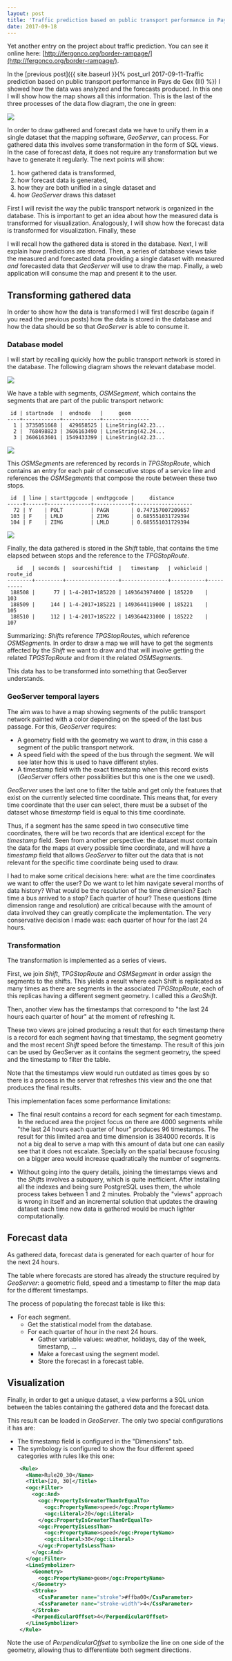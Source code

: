 ```yaml
---
layout: post
title: 'Traffic prediction based on public transport performance in Pays de Gex (IV): Visualization'
date: 2017-09-18
---
```


Yet another entry on the project about traffic prediction. You can see it online here: [http://fergonco.org/border-rampage/](http://fergonco.org/border-rampage/).

In the [previous post]({{ site.baseurl }}{% post_url 2017-09-11-Traffic prediction based on public transport performance in Pays de Gex (III) %}) I showed how the data was analyzed and the forecasts produced. In this one I will show how the map shows all this information. This is the last of the three processes of the data flow diagram, the one in green:

![](/assets/tpg/dfd0.png)

In order to draw gathered and forecast data we have to unify them in a single dataset that the mapping software, *GeoServer*, can process. For gathered data this involves some transformation in the form of SQL views. In the case of forecast data, it does not require any transformation but we have to generate it regularly. The next points will show:

1. how gathered data is transformed,
2. how forecast data is generated,
3. how they are both unified in a single dataset and
4. how *GeoServer* draws this dataset

First I will revisit the way the public transport network is organized in the database. This is important to get an idea about how the measured data is transformed for visualization. Analogously, I will show how the forecast data is transformed for visualization. Finally, these 


I will recall how the gathered data is stored in the database. Next, I will explain how predictions are stored. Then, a series of database views take the measured and forecasted data providing a single dataset with measured *and* forecasted data that *GeoServer* will use to draw the map. Finally, a web application will consume the map and present it to the user.

## Transforming gathered data

In order to show how the data is transformed I will first describe (again if you read the previous posts) how the data is stored in the database and how the data should be so that *GeoServer* is able to consume it.

### Database model

I will start by recalling quickly how the public transport network is stored in the database. The following diagram shows the relevant database model.

![](/assets/tpg/network-database-model.png)

We have a table with segments, *OSMSegment*, which contains the segments that are part of the public transport network:

	 id | startnode  |  endnode   |     geom      
	----+------------+------------+---------------
	  1 | 3735051668 |  429658525 | LineString(42.23...
	  2 |  768498823 | 3606163490 | LineString(42.24...
	  3 | 3606163601 | 1549433399 | LineString(42.23...

![](/assets/tpg/osmsegment.png)

This *OSMSegment*s are referenced by records in *TPGStopRoute*, which contains an entry for each pair of consecutive stops of a service line and references the *OSMSegment*s that compose the route between these two stops.

	 id  | line | starttpgcode | endtpgcode |     distance      
	-----+------+--------------+------------+-------------------
	  72 | Y    | POLT         | PAGN       | 0.747157007209657
	 103 | F    | LMLD         | ZIMG       | 0.685551031729394
	 104 | F    | ZIMG         | LMLD       | 0.685551031729394

![](/assets/tpg/tpgstoproute.png)

Finally, the data gathered is stored in the *Shift* table, that contains the time elapsed between stops and the reference to the *TPGStopRoute*.

	   id   | seconds |  sourceshiftid  |   timestamp   | vehicleid | route_id 
	--------+---------+-----------------+---------------+-----------+----------
	 188508 |      77 | 1-4-2017+185220 | 1493643974000 | 185220    |      103
	 188509 |     144 | 1-4-2017+185221 | 1493644119000 | 185221    |      105
	 188510 |     112 | 1-4-2017+185222 | 1493644231000 | 185222    |      107

Summarizing: *Shift*s reference *TPGStopRoute*s, which reference *OSMSegment*s. In order to draw a map we will have to get the segments affected by the *Shift* we want to draw and that will involve getting the related *TPGSTopRoute* and from it the related *OSMSegment*s.

This data has to be transformed into something that GeoServer understands.

### GeoServer temporal layers

The aim was to have a map showing segments of the public transport network painted with a color depending on the speed of the last bus passage. For this, *GeoServer* requires:

* A geometry field with the geometry we want to draw, in this case a segment of the public transport network.
* A speed field with the speed of the bus through the segment. We will see later how this is used to have different styles.
* A timestamp field with the exact timestamp when this record exists (*GeoServer* offers other possibilities but this one is the one we used).

*GeoServer* uses the last one to filter the table and get only the features that exist on the currently selected time coordinate. This means that, for every time coordinate that the user can select, there must be a subset of the dataset whose *timestamp* field is equal to this time coordinate.

Thus, if a segment has the same speed in two consecutive time coordinates, there will be two records that are identical except for the *timestamp* field. Seen from another perspective: the dataset must contain the data for the maps at every possible time coordinate, and will have a *timestamp* field that allows *GeoServer* to filter out the data that is not relevant for the specific time coordinate being used to draw.

I had to make some critical decisions here: what are the time coordinates we want to offer the user? Do we want to let him navigate several months of data history? What would be the resolution of the time dimension? Each time a bus arrived to a stop? Each quarter of hour? These questions (time dimension range and resolution) are critical because with the amount of data involved they can greatly complicate the implementation. The very conservative decision I made was: each quarter of hour for the last 24 hours.

### Transformation

The transformation is implemented as a series of views.

First, we join *Shift*, *TPGStopRoute* and *OSMSegment* in order assign the segments to the shifts. This yields a result where each Shift is replicated as many times as there are segments in the associated *TPGStopRoute*, each of this replicas having a different segment geometry. I called this a *GeoShift*.

Then, another view has the timestamps that correspond to "the last 24 hours each quarter of hour" at the moment of refreshing it.

These two views are joined producing a result that for each timestamp there is a record for each segment having that timestamp, the segment geometry and the most recent *Shift* speed before the timestamp. The result of this join can be used by GeoServer as it contains the segment geometry, the speed and the timestamp to filter the table.

Note that the timestamps view would run outdated as times goes by so there is a process in the server that refreshes this view and the one that produces the final results.

This implementation faces some performance limitations:

* The final result contains a record for each segment for each timestamp. In the reduced area the project focus on there are 4000 segments while "the last 24 hours each quarter of hour" produces 96 timestamps. The result for this limited area and time dimension is 384000 records. It is not a big deal to serve a map with this amount of data but one can easily see that it does not escalate. Specially on the spatial because focusing on a bigger area would increase quadratically the number of segments.

* Without going into the query details, joining the timestamps views and the *Shift*s involves a subquery, which is quite inefficient. After installing all the indexes and being sure PostgreSQL uses them, the whole process takes between 1 and 2 minutes. Probably the "views" approach is wrong in itself and an incremental solution that updates the drawing dataset each time new data is gathered would be much lighter computationally.

## Forecast data

As gathered data, forecast data is generated for each quarter of hour for the next 24 hours.

The table where forecasts are stored has already the structure required by *GeoServer*: a geometric field, speed and a timestamp to filter the map data for the different timestamps.

The process of populating the forecast table is like this:

* For each segment.
  * Get the statistical model from the database.
  * For each quarter of hour in the next 24 hours.
    * Gather variable values: weather, holidays, day of the week, timestamp, ...
    * Make a forecast using the segment model.
	* Store the forecast in a forecast table.

## Visualization

Finally, in order to get a unique dataset, a view performs a SQL union between the tables containing the gathered data and the forecast data.

This result can be loaded in *GeoServer*. The only two special configurations it has are:

* The timestamp field is configured in the "Dimensions" tab.
* The symbology is configured to show the four different speed categories with rules like this one:

```xml
	<Rule>
	  <Name>Rule20_30</Name>
	  <Title>[20, 30[</Title>
	  <ogc:Filter>
		<ogc:And>
		  <ogc:PropertyIsGreaterThanOrEqualTo>
			<ogc:PropertyName>speed</ogc:PropertyName>
			<ogc:Literal>20</ogc:Literal>
		  </ogc:PropertyIsGreaterThanOrEqualTo>
		  <ogc:PropertyIsLessThan>
			<ogc:PropertyName>speed</ogc:PropertyName>
			<ogc:Literal>30</ogc:Literal>
		  </ogc:PropertyIsLessThan>
		</ogc:And>
	  </ogc:Filter>
	  <LineSymbolizer>
		<Geometry>
		  <ogc:PropertyName>geom</ogc:PropertyName>
		</Geometry>     
		<Stroke>
		  <CssParameter name="stroke">#ffba00</CssParameter>
		  <CssParameter name="stroke-width">4</CssParameter>
		</Stroke>
		<PerpendicularOffset>4</PerpendicularOffset>
	  </LineSymbolizer>
	</Rule>
```

  Note the use of *PerpendicularOffset* to symbolize the line on one side of the geometry, allowing thus to differentiate both segment directions.




